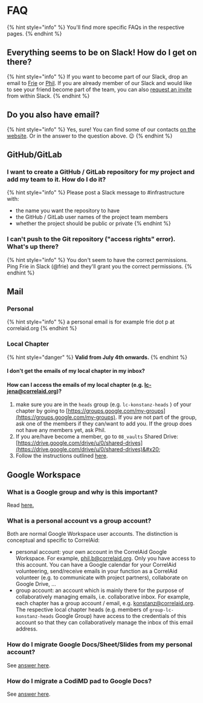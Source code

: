# FAQ

{% hint style="info" %}
You'll find more specific FAQs in the respective pages.
{% endhint %}

## Everything seems to be on Slack! How do I get on there?

{% hint style="info" %}
If you want to become part of our Slack, drop an email to [Frie](mailto:frie.p@correlaid.org) or [Phil](mailto:phil.b@correlaid.org). If you are already member of our Slack and would like to see your friend become part of the team, you can also [request an invite](https://slack.com/intl/en-de/help/articles/201330256-Invite-new-members-to-your-workspace#request-an-invitation) from within Slack.
{% endhint %}

## Do you also have email?

{% hint style="info" %}
Yes, sure! You can find some of our contacts [on the website](https://correlaid.org/contact). Or in the answer to the question above. :wink:
{% endhint %}



## GitHub/GitLab

### I want to create a GitHub / GitLab repository for my project and add my team to it. How do I do it?

{% hint style="info" %}
Please post a Slack message to #infrastructure with:

* the name you want the repository to have
* the GitHub / GitLab user names of the project team members
* whether the project should be public or private
{% endhint %}

### I can't push to the Git repository ("access rights" error). What's up there?

{% hint style="info" %}
You don't seem to have the correct permissions. Ping Frie in Slack (@frie) and they'll grant you the correct permissions.
{% endhint %}

## Mail

### Personal

{% hint style="info" %}
a personal email is for example frie dot p at correlaid.org   &#x20;
{% endhint %}

### Local Chapter

{% hint style="danger" %}
**Valid from July 4th onwards.**&#x20;
{% endhint %}

#### I don't get the emails of my local chapter in my inbox?

#### How can I access the emails of my local chapter (e.g. lc-jena@correlaid.org)?

1. make sure you are in the `heads` group (e.g. `lc-konstanz-heads` ) of your chapter by going to [https://groups.google.com/my-groups](https://groups.google.com/my-groups). If you are not part of the group, ask one of the members if they can/want to add you. If the group does not have any members yet, ask Phil.&#x20;
2. If you are/have become a member, go to `08_vaults` Shared Drive: [https://drive.google.com/drive/u/0/shared-drives](https://drive.google.com/drive/u/0/shared-drives)&#x20;
3. Follow the instructions outlined [here](infrastructure/password-management.md#how-can-i-access-the-password-s).

## Google Workspace



### What is a Google group and why is this important?

Read [here](faq.md#google-workspace)[.](infrastructure/google-workspace.md#what-is-a-google-group)



### What is a personal account vs a group account?

Both are normal Google Workspace user accounts. The distinction is conceptual and specific to CorrelAid:

* personal account: your own account in the CorrelAid Google Workspace. For example, phil.b@correlaid.org. Only you have access to this account. You can have a Google calendar for your CorrelAid volunteering, send/receive emails in your function as a CorrelAid volunteer (e.g. to communicate with project partners), collaborate on Google Drive, ...
* group account: an account which is mainly there for the purpose of collaboratively managing emails, i.e. collaborative inbox. For example, each chapter has a group account / email, e.g. konstanz@correlaid.org. The respective local chapter heads (e.g. members of `group-lc-konstanz-heads` Google Group) have access to the credentials of this account so that they can collaboratively manage the inbox of this email address.&#x20;

### How do I migrate Google Docs/Sheet/Slides from my personal account?

See [answer here](infrastructure/google-workspace.md#how-do-i-migrate-google-docs-sheet-slides-from-my-personal-account).

### How do I migrate a CodiMD pad to Google Docs?

See [answer here](infrastructure/google-workspace.md#how-do-i-migrate-a-codimd-pad).

